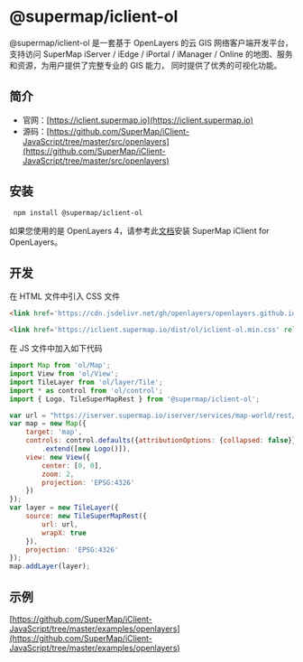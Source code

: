 # @supermap/iclient-ol

@supermap/iclient-ol 是一套基于 OpenLayers 的云 GIS 网络客户端开发平台， 支持访问 SuperMap iServer / iEdge / iPortal / iManager / Online 的地图、服务和资源，为用户提供了完整专业的 GIS 能力， 同时提供了优秀的可视化功能。

## 简介
* 官网：[https://iclient.supermap.io](https://iclient.supermap.io)
* 源码：[https://github.com/SuperMap/iClient-JavaScript/tree/master/src/openlayers](https://github.com/SuperMap/iClient-JavaScript/tree/master/src/openlayers)

## 安装

```
 npm install @supermap/iclient-ol
```
如果您使用的是 OpenLayers 4，请参考此[文档](https://www.npmjs.com/package/@supermap/iclient-openlayers/v/10.0.0)安装 SuperMap iClient for OpenLayers。

## 开发

在 HTML 文件中引入 CSS  文件

```html
<link href='https://cdn.jsdelivr.net/gh/openlayers/openlayers.github.io@master/en/v6.1.1/css/ol.css' rel='stylesheet' />

<link href='https://iclient.supermap.io/dist/ol/iclient-ol.min.css' rel='stylesheet' />
```
在 JS 文件中加入如下代码

```js
import Map from 'ol/Map';
import View from 'ol/View';
import TileLayer from 'ol/layer/Tile';
import * as control from 'ol/control';    
import { Logo, TileSuperMapRest } from '@supermap/iclient-ol';

var url = "https://iserver.supermap.io/iserver/services/map-world/rest/maps/World";
var map = new Map({
    target: 'map',
    controls: control.defaults({attributionOptions: {collapsed: false}})
        .extend([new Logo()]),
    view: new View({
        center: [0, 0],
        zoom: 2,
        projection: 'EPSG:4326'
    })
});
var layer = new TileLayer({
    source: new TileSuperMapRest({
        url: url,
        wrapX: true
    }),
    projection: 'EPSG:4326'
});
map.addLayer(layer);
```

## 示例
 [https://github.com/SuperMap/iClient-JavaScript/tree/master/examples/openlayers](https://github.com/SuperMap/iClient-JavaScript/tree/master/examples/openlayers)
